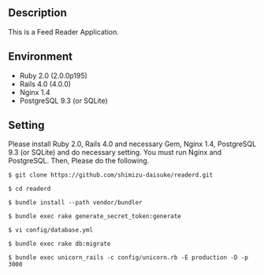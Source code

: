 ## Description

This is a Feed Reader Application.

## Environment

- Ruby 2.0 (2.0.0p195)
- Rails 4.0 (4.0.0)
- Nginx 1.4
- PostgreSQL 9.3 (or SQLite)

## Setting

Please install Ruby 2.0, Rails 4.0 and necessary Gem, Nginx 1.4, PostgreSQL 9.3 (or SQLite) and do necessary setting.
You must run Nginx and PostgreSQL.
Then, Please do the following.

	$ git clone https://github.com/shimizu-daisuke/readerd.git

	$ cd readerd

	$ bundle install --path vendor/bundler

	$ bundle exec rake generate_secret_token:generate

 	$ vi config/database.yml

	$ bundle exec rake db:migrate

	$ bundle exec unicorn_rails -c config/unicorn.rb -E production -D -p 3000
